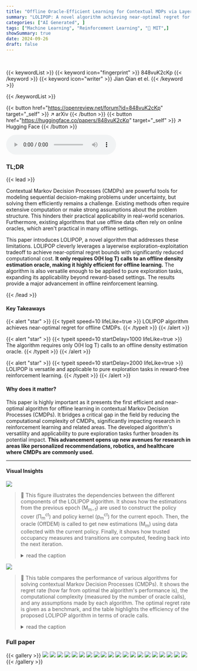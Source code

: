 ```yaml
---
title: "Offline Oracle-Efficient Learning for Contextual MDPs via Layerwise Exploration-Exploitation Tradeoff"
summary: "LOLIPOP: A novel algorithm achieving near-optimal regret for offline contextual Markov Decision Processes (CMDPs) using only O(H log T) offline density estimation oracle calls."
categories: ["AI Generated", ]
tags: ["Machine Learning", "Reinforcement Learning", "🏢 MIT",]
showSummary: true
date: 2024-09-26
draft: false
---
```


<br>

{{< keywordList >}}
{{< keyword icon="fingerprint" >}} 848vuK2cKp {{< /keyword >}}
{{< keyword icon="writer" >}} Jian Qian et el. {{< /keyword >}}
 
{{< /keywordList >}}

{{< button href="https://openreview.net/forum?id=848vuK2cKp" target="_self" >}}
↗ arXiv
{{< /button >}}
{{< button href="https://huggingface.co/papers/848vuK2cKp" target="_self" >}}
↗ Hugging Face
{{< /button >}}



<audio controls>
    <source src="https://ai-paper-reviewer.com/848vuK2cKp/podcast.wav" type="audio/wav">
    Your browser does not support the audio element.
</audio>


### TL;DR


{{< lead >}}

Contextual Markov Decision Processes (CMDPs) are powerful tools for modeling sequential decision-making problems under uncertainty, but solving them efficiently remains a challenge.  Existing methods often require extensive computation or make strong assumptions about the problem structure.  This hinders their practical applicability in real-world scenarios.  Furthermore, existing algorithms that use offline data often rely on online oracles, which aren't practical in many offline settings. 

This paper introduces LOLIPOP, a novel algorithm that addresses these limitations.  LOLIPOP cleverly leverages a layerwise exploration-exploitation tradeoff to achieve near-optimal regret bounds with significantly reduced computational cost.  **It only requires O(H log T) calls to an offline density estimation oracle, making it highly efficient for offline learning.** The algorithm is also versatile enough to be applied to pure exploration tasks, expanding its applicability beyond reward-based settings.  The results provide a major advancement in offline reinforcement learning.

{{< /lead >}}


#### Key Takeaways

{{< alert "star" >}}
{{< typeit speed=10 lifeLike=true >}} LOLIPOP algorithm achieves near-optimal regret for offline CMDPs. {{< /typeit >}}
{{< /alert >}}

{{< alert "star" >}}
{{< typeit speed=10 startDelay=1000 lifeLike=true >}} The algorithm requires only O(H log T) calls to an offline density estimation oracle. {{< /typeit >}}
{{< /alert >}}

{{< alert "star" >}}
{{< typeit speed=10 startDelay=2000 lifeLike=true >}} LOLIPOP is versatile and applicable to pure exploration tasks in reward-free reinforcement learning. {{< /typeit >}}
{{< /alert >}}

#### Why does it matter?
This paper is highly important as it presents the first efficient and near-optimal algorithm for offline learning in contextual Markov Decision Processes (CMDPs).  It bridges a critical gap in the field by reducing the computational complexity of CMDPs, significantly impacting research in reinforcement learning and related areas.  The developed algorithm's versatility and applicability to pure exploration tasks further broaden its potential impact. **This advancement opens up new avenues for research in areas like personalized recommendations, robotics, and healthcare where CMDPs are commonly used.**

------
#### Visual Insights



![](https://ai-paper-reviewer.com/848vuK2cKp/figures_5_1.jpg)

> 🔼 This figure illustrates the dependencies between the different components of the LOLIPOP algorithm.  It shows how the estimations from the previous epoch (M<sub>m−1</sub>) are used to construct the policy cover (Π<sub>m</sub><sup>ct</sup>) and policy kernel (p<sub>m</sub><sup>ct</sup>) for the current epoch. Then, the oracle (OffDEM) is called to get new estimations (M<sub>m</sub>) using data collected with the current policy.  Finally, it shows how trusted occupancy measures and transitions are computed, feeding back into the next iteration.
> <details>
> <summary>read the caption</summary>
> Figure 1: The dependence graph of the construction. The estimation M<sub>m−1</sub> = {P<sub>m−1</sub><sup>h</sup>, R<sub>m−1</sub><sup>h</sup>}<sub>h∈[H]</sub> from the previous round provides the optimal policy π<sub>m−1</sub> (Line 9) and the regret estimation reg<sub>m−1</sub> (Line 8) for the construction of Π<sub>m</sub>, p<sub>m</sub>. The estimation P<sub>m</sub><sup>h</sup>, R<sub>m</sub><sup>h</sup> is generated by calling the oracle OffDEM on the trajectories collected with policy kernel p<sub>m</sub> (Line 12). The trusted transitions and trusted occupancy measures T<sub>h</sub><sup>m</sup>, d<sub>h</sub><sup>m</sup> are computed from a<sub>m</sub><sup>h</sup>, P<sub>m</sub><sup>h</sup> (Eqs. (2) and (3)). The policy cover Π<sub>m</sub><sup>ct</sup> is the union of π<sub>m−1,ct</sub> and the policies {π<sub>m,s,a</sub><sup>ct</sup>}<sub>s,a∈S×A</sub> calculated in Line 8 which requires T<sub>h−1</sub><sup>m</sup>, d<sub>h</sub><sup>m</sup>. The policy kernel p<sub>m</sub><sup>ct</sup> is the inverse gap weighting on Π<sub>m</sub><sup>ct</sup> (Line 10).
> </details>





![](https://ai-paper-reviewer.com/848vuK2cKp/tables_1_1.jpg)

> 🔼 This table compares the performance of various algorithms for solving contextual Markov Decision Processes (CMDPs).  It shows the regret rate (how far from optimal the algorithm's performance is), the computational complexity (measured by the number of oracle calls), and any assumptions made by each algorithm.  The optimal regret rate is given as a benchmark, and the table highlights the efficiency of the proposed LOLIPOP algorithm in terms of oracle calls.
> <details>
> <summary>read the caption</summary>
> Table 1: Algorithms' performance with general finite model class M and i.i.d. contexts. The optimal rate here refers to Õ(poly(H, S, A) √T log |M|). All algorithms assume realizability, so it is omitted from the table. The reachability assumption and the varying representation assumption are very stringent for tabular CMDP, for details we refer to Appendix B.
> </details>





### Full paper

{{< gallery >}}
<img src="https://ai-paper-reviewer.com/848vuK2cKp/1.png" class="grid-w50 md:grid-w33 xl:grid-w25" />
<img src="https://ai-paper-reviewer.com/848vuK2cKp/2.png" class="grid-w50 md:grid-w33 xl:grid-w25" />
<img src="https://ai-paper-reviewer.com/848vuK2cKp/3.png" class="grid-w50 md:grid-w33 xl:grid-w25" />
<img src="https://ai-paper-reviewer.com/848vuK2cKp/4.png" class="grid-w50 md:grid-w33 xl:grid-w25" />
<img src="https://ai-paper-reviewer.com/848vuK2cKp/5.png" class="grid-w50 md:grid-w33 xl:grid-w25" />
<img src="https://ai-paper-reviewer.com/848vuK2cKp/6.png" class="grid-w50 md:grid-w33 xl:grid-w25" />
<img src="https://ai-paper-reviewer.com/848vuK2cKp/7.png" class="grid-w50 md:grid-w33 xl:grid-w25" />
<img src="https://ai-paper-reviewer.com/848vuK2cKp/8.png" class="grid-w50 md:grid-w33 xl:grid-w25" />
<img src="https://ai-paper-reviewer.com/848vuK2cKp/9.png" class="grid-w50 md:grid-w33 xl:grid-w25" />
<img src="https://ai-paper-reviewer.com/848vuK2cKp/10.png" class="grid-w50 md:grid-w33 xl:grid-w25" />
<img src="https://ai-paper-reviewer.com/848vuK2cKp/11.png" class="grid-w50 md:grid-w33 xl:grid-w25" />
<img src="https://ai-paper-reviewer.com/848vuK2cKp/12.png" class="grid-w50 md:grid-w33 xl:grid-w25" />
<img src="https://ai-paper-reviewer.com/848vuK2cKp/13.png" class="grid-w50 md:grid-w33 xl:grid-w25" />
<img src="https://ai-paper-reviewer.com/848vuK2cKp/14.png" class="grid-w50 md:grid-w33 xl:grid-w25" />
<img src="https://ai-paper-reviewer.com/848vuK2cKp/15.png" class="grid-w50 md:grid-w33 xl:grid-w25" />
<img src="https://ai-paper-reviewer.com/848vuK2cKp/16.png" class="grid-w50 md:grid-w33 xl:grid-w25" />
<img src="https://ai-paper-reviewer.com/848vuK2cKp/17.png" class="grid-w50 md:grid-w33 xl:grid-w25" />
<img src="https://ai-paper-reviewer.com/848vuK2cKp/18.png" class="grid-w50 md:grid-w33 xl:grid-w25" />
<img src="https://ai-paper-reviewer.com/848vuK2cKp/19.png" class="grid-w50 md:grid-w33 xl:grid-w25" />
<img src="https://ai-paper-reviewer.com/848vuK2cKp/20.png" class="grid-w50 md:grid-w33 xl:grid-w25" />
{{< /gallery >}}